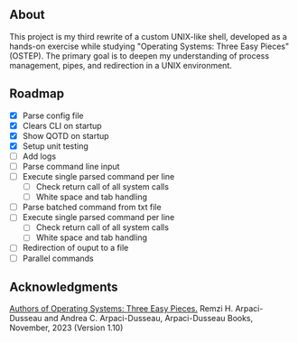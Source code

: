 ## About

This project is my third rewrite of a custom UNIX-like shell, developed as a hands-on exercise while studying "Operating Systems: Three Easy Pieces" (OSTEP). The primary goal is to deepen my understanding of process management, pipes, and redirection in a UNIX environment.

## Roadmap

- [x] Parse config file
- [x] Clears CLI on startup
- [x] Show QOTD on startup    
- [x] Setup unit testing
- [ ] Add logs
- [ ] Parse command line input
- [ ] Execute single parsed command per line
    - [ ] Check return call of all system calls
    - [ ] White space and tab handling
- [ ] Parse batched command from txt file
- [ ] Execute single parsed command per line
    - [ ] Check return call of all system calls
    - [ ] White space and tab handling
- [ ] Redirection of ouput to a file
- [ ] Parallel commands

## Acknowledgments

[Authors of Operating Systems: Three Easy Pieces.]() Remzi H. Arpaci-Dusseau and Andrea C. Arpaci-Dusseau, Arpaci-Dusseau Books, November, 2023 (Version 1.10) 

